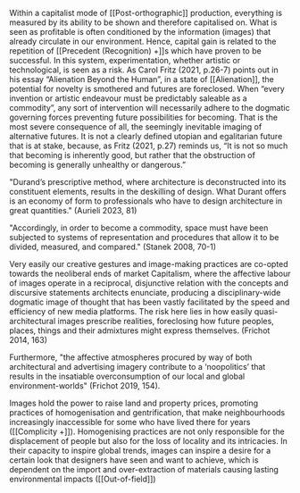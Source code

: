 Within a capitalist mode of [[Post-orthographic]] production, everything is measured by its ability to be shown and therefore capitalised on. What is seen as profitable is often conditioned by the information (images) that already circulate in our environment. Hence, capital gain is related to the repetition of [[Precedent (Recognition) +]]s which have proven to be successful. In this system, experimentation, whether artistic or technological, is seen as a risk. As Carol Fritz (2021, p.26-7) points out in his essay “Alienation Beyond the Human”, in a state of [[Alienation]], the potential for novelty is smothered and futures are foreclosed. When “every invention or artistic endeavour must be predictably saleable as a commodity”, any sort of intervention will necessarily adhere to the dogmatic governing forces preventing future possibilities for becoming. That is the most severe consequence of all, the seemingly inevitable imaging of alternative futures. It is not a clearly defined utopian and egalitarian future that is at stake, because, as Fritz (2021, p.27) reminds us, “It is not so much that becoming is inherently good, but rather that the obstruction of becoming is generally unhealthy or dangerous.” 

"Durand’s prescriptive method, where architecture is deconstructed into its constituent elements, results in the deskilling of design. What Durant offers is an economy of form to professionals who have to design architecture in great quantities." (Aurieli 2023, 81)

"Accordingly, in order to become a commodity, space must have been subjected to systems of representation and procedures that allow it to be divided, measured, and compared." (Stanek 2008, 70-1)

Very easily our creative gestures and image-making practices are co-opted towards the neoliberal ends of market Capitalism, where the affective labour of images operate in a reciprocal, disjunctive relation with the concepts and discursive statements architects enunciate, producing a disciplinary-wide dogmatic image of thought that has been vastly facilitated by the speed and efficiency of new media platforms. The risk here lies in how easily quasi-architectural images prescribe realities, foreclosing how future peoples, places, things and their admixtures might express themselves. (Frichot 2014, 163)

Furthermore, "the affective atmospheres procured by way of both architectural and advertising imagery contribute to a ‘noopolitics’ that results in the insatiable overconsumption of our local and global environment-worlds" (Frichot 2019, 154). 

Images hold the power to raise land and property prices, promoting practices of homogenisation and gentrification, that make neighbourhoods increasingly inaccessible for some who have lived there for years ([[Complicity +]]). Homogenising practices are not only responsible for the displacement of people but also for the loss of locality and its intricacies. In their capacity to inspire global trends, images can inspire a desire for a certain look that designers have seen and want to achieve, which is dependent on the import and over-extraction of materials causing lasting environmental impacts ([[Out-of-field]])